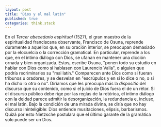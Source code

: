 ```yaml
---
layout: post
title: "Dios y el mal latín"
published: true
categories: think.stack
---
```


En el *Tercer abecedario espiritual* (1527), el gran  maestro de la espiritualidad franciscana  observante, Francisco de Osuna, reprende duramente a aquellos que, en su oración interior, se preocupan demasiado por la elocuelcia o la corrección gramatical. En particular, reprende a los que, en el íntimo diálogo con Dios, se ufanan en mantener una dicción ornada y bien organizada. Estos, escribe Osuna, "ponen todo su estudio en hablar con Dios como si hablasen con Laurencio Valla", o alguien que podría recriminarles su "mal latín." Comparecen ante Dios como si fueran tribunos u oradores, y se desvelan en "escrúpulos y en si lo dice o no, o si ha dicho lo otro o no". Diríamos que les preocupa más la *dispositio* del discurso que su contenido, como si el juicio de Dios fuera el de un rétor. Si el discurso público debe rige por las reglas de la retórica, el íntimo diálogo con la deidad parece admitir la desorganización, la redundancia e, incluso, el mal latín. Bajo la condición de una mirada divina, se diría que no hay discurso ininteligible: Dios entiende musitaciones, elipsis, barbarismos. Quizá por esto Nietzsche postulara que el último garante de la gramática solo puede ser un Dios.







